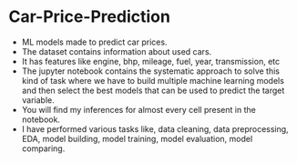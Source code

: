 # Car-Price-Prediction
- ML models made to predict car prices.
- The dataset contains information about used cars.
- It has features like engine, bhp, mileage, fuel, year, transmission, etc
- The jupyter notebook contains the systematic approach to solve this kind of task where we have to build multiple machine learning models and then select the best models that can be used to predict the target variable. 
- You will find my inferences for almost every cell present in the notebook.
- I have performed various tasks like, data cleaning, data preprocessing, EDA, model building, model training, model evaluation, model comparing.
